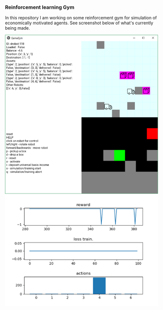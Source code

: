 ### Reinforcement learning Gym

In this repository I am working on some reinforcement gym for simulation of economically motivated agents. See screenshot below of what's currently being made.

[![Screenshot](https://github.com/pamiro/ml_rl_gym/raw/master/Screenshot.png)](#Screenshot)
[![Screenshot2](https://github.com/pamiro/ml_rl_gym/raw/master/Screenshot2.png)](#Screenshot2)
